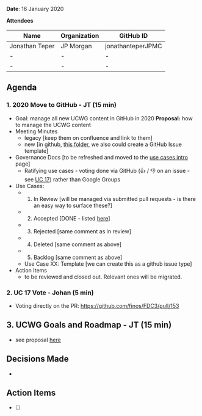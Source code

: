 **Date**: 16 January 2020

**Attendees**

| Name  | Organization | GitHub ID  |
| ------------- | ------------- | ------------- |
| Jonathan Teper  | JP Morgan  | jonathanteperJPMC  |
| -  | -  | -  |
| -  | -  | -  |

## Agenda
### 1. 2020 Move to GitHub - JT (15 min)
- Goal: manage all new UCWG content in GitHub in 2020
**Proposal:** how to manage the UCWG content 
- Meeting Minutes 
  - legacy [keep them on confluence and link to them]
  - new [in github, [this folder](https://github.com/jonathanteperJPMC/FDC3/tree/master/docs/use-cases/meeting-minutes), we also could create a GitHub Issue template]
- Governance Docs [to be refreshed and moved to the [use cases intro](https://github.com/jonathanteperJPMC/FDC3/blob/master/docs/use-cases-intro.md) page] 
  - Ratifying use cases - voting done via GitHub (👍 / 👎 on an issue - see [UC 17](https://github.com/finos/FDC3/pull/153)) rather than Google Groups
- Use Cases: 
  - 1. In Review [will be managed via submitted pull requests - is there an easy way to surface these?]
  - 2. Accepted [DONE - listed [here](https://github.com/jonathanteperJPMC/FDC3/tree/master/docs/use-cases)]
  - 3. Rejected [same comment as in review]
  - 4. Deleted [same comment as above]
  - 5. Backlog [same comment as above]
  - Use Case XX: Template [we can create this as a github issue type]
- Action Items 
  - to be reviewed and closed out. Relevant ones will be migrated. 
  
### 2. UC 17 Vote - Johan (5 min)
- Voting directly on the PR: https://github.com/finos/FDC3/pull/153

## 3. UCWG Goals and Roadmap - JT (15 min)
- see proposal [here](https://github.com/jonathanteperJPMC/FDC3/blob/master/docs/fdc3-okrs.md#use-case-working-group)

## Decisions Made
- 

## Action Items
- [ ] 
